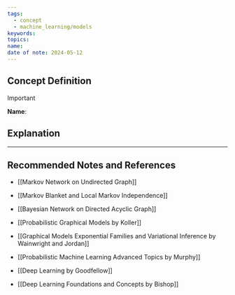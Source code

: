 ```yaml
---
tags:
  - concept
  - machine_learning/models
keywords: 
topics: 
name: 
date of note: 2024-05-12
---
```


## Concept Definition

>[!important]
>**Name**: 



## Explanation





-----------
##  Recommended Notes and References


- [[Markov Network on Undirected Graph]]
- [[Markov Blanket and Local Markov Independence]]
- [[Bayesian Network on Directed Acyclic Graph]]


- [[Probabilistic Graphical Models by Koller]]
- [[Graphical Models Exponential Families and Variational Inference by Wainwright and Jordan]]
- [[Probabilistic Machine Learning Advanced Topics by Murphy]]

- [[Deep Learning by Goodfellow]]
- [[Deep Learning Foundations and Concepts by Bishop]]